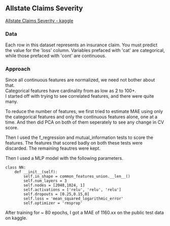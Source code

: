 ## Allstate Claims Severity
[Allstate Claims Severity - kaggle](https://www.kaggle.com/c/allstate-claims-severity/)

### Data
Each row in this dataset represents an insurance claim. You must predict the value for the 'loss' column. Variables prefaced with 'cat' are categorical, while those prefaced with 'cont' are continuous.

### Approach

Since all continuous features are normalized, we need not bother about that.  
Categorical features have cardinality from as low as 2 to 100+.  
I started off with trying to see correlated features, and there were quite many.  

To reduce the number of features, we first tried to estimate MAE using only the categorical features and only the continuous features alone, one at a time.
And then did PCA on both of them seperately to see any change in CV score.  

Then I used the f_regression and mutual_information tests to score the features. The features that scored badly on both these tests were discarded. The remaining feautres were kept.

Then I used a MLP model with the following parameters.  
```
class NN:
    def __init__(self):
        self.in_shape = common_features_union.__len__()
        self.num_layers = 3
        self.nodes = [2048,1024, 1]
        self.activations = ['relu', 'relu', 'relu']
        self.dropouts = [0.25,0.15,0]
        self.loss = 'mean_squared_logarithmic_error'
        self.optimizer = 'rmsprop'
```
After training for ~ 80 epochs, I got a MAE of 1160.xx on the public test data on kaggle.   
